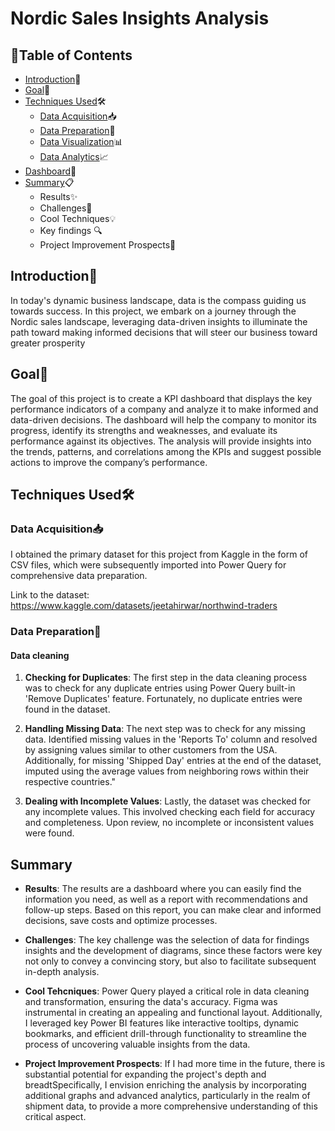 # Nordic Sales Insights Analysis


## 📖Table of Contents

- [Introduction](#introduction)🌟
- [Goal](#goal)🎯
- [Techniques Used](#techniques-used)🛠️
  - [Data Acquisition](#data-acquisition)📥
  - [Data Preparation](#data-preparation)🧹
  - [Data Visualization](#data-visualization)📊
  - [Data Analytics](#data-analytics)📈
- [Dashboard](#dashboard)📆
- [Summary](#summary)📋
    * Results✨
    * Challenges🤔
    * Cool Techniques💡
    * Key findings 🔍
    * Project Improvement Prospects🚀


## Introduction🌟

In today's dynamic business landscape, data is the compass guiding us towards success. In this project, we embark on a journey through the Nordic sales landscape, leveraging data-driven insights to illuminate the path toward making informed decisions that will steer our business toward greater prosperity

## <a name="goal"></a>Goal🎯

The goal of this project is to create a KPI dashboard that displays the key performance indicators of a company and analyze it to make informed and data-driven decisions.
The dashboard will help the company to monitor its progress, identify its strengths and weaknesses, and evaluate its performance against its objectives. 
The analysis will provide insights into the trends, patterns, and correlations among the KPIs and suggest possible actions to improve the company’s performance.



## <a name="techniques-used"></a>Techniques Used🛠️
### <a name="data-acquisition"></a>Data Acquisition📥

I obtained the primary dataset for this project from Kaggle in the form of CSV files, which were subsequently imported into Power Query for comprehensive data preparation.

Link to the dataset: https://www.kaggle.com/datasets/jeetahirwar/northwind-traders

### <a name="data-preparation"></a>Data Preparation🧹
#### Data cleaning

1. **Checking for Duplicates**: The first step in the data cleaning process was to check for any duplicate entries using Power Query built-in 'Remove Duplicates' feature. Fortunately, no duplicate entries were found in the dataset.

2. **Handling Missing Data**: The next step was to check for any missing data. Identified missing values in the 'Reports To' column and resolved by assigning values similar to other customers from the USA. Additionally, for missing 'Shipped Day' entries at the end of the dataset, imputed using the average values from neighboring rows within their respective countries."

3. **Dealing with Incomplete Values**: Lastly, the dataset was checked for any incomplete values. This involved checking each field for accuracy and completeness. Upon review, no incomplete or inconsistent values were found.











## <a name="summary"></a>Summary
 - **Results**:
The results are a dashboard where you can easily find the information you need, as well as a report with recommendations and follow-up steps. 
Based on this report, you can make clear and informed decisions, save costs and optimize processes.

- **Challenges**:
The key challenge was the selection of data for findings insights and the development of diagrams, since these factors were key not only to convey a convincing story, but also to facilitate subsequent in-depth analysis.

- **Cool Tehcniques**:
Power Query played a critical role in data cleaning and transformation, ensuring the data's accuracy. Figma was instrumental in creating an appealing and functional layout. Additionally, I leveraged key Power BI features like interactive tooltips, dynamic bookmarks, and efficient drill-through functionality to streamline the process of uncovering valuable insights from the data.

- **Project Improvement Prospects**:
If I had more time in the future, there is substantial potential for expanding the project's depth and breadtSpecifically, I envision enriching the analysis by incorporating additional graphs and advanced analytics, particularly in the realm of shipment data, to provide a more comprehensive understanding of this critical aspect.
